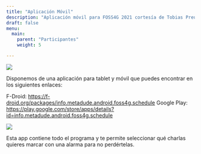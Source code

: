 ```yaml
---
title: "Aplicación Móvil"
description: "Aplicación móvil para FOSS4G 2021 cortesía de Tobias Preuss basada en EventFahrplan"
draft: false
menu:
  main:
    parent: "Participantes"
    weight: 5

---
```


![](/images/FOSS4G-tablet-phones.jpg "")

Disponemos de una aplicación para tablet y móvil que puedes encontrar en los siguientes enlaces:

F-Droid: https://f-droid.org/packages/info.metadude.android.foss4g.schedule 
Google Play: https://play.google.com/store/apps/details?id=info.metadude.android.foss4g.schedule

![](/images/FOSS4G-phones.png "")

Esta app contiene todo el programa y te permite seleccionar qué charlas quieres marcar con una alarma para no perdértelas.
